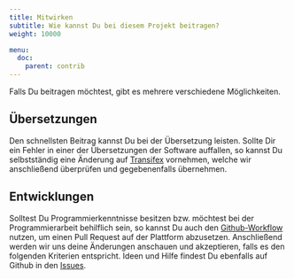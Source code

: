 ```yaml
---
title: Mitwirken
subtitle: Wie kannst Du bei diesem Projekt beitragen?
weight: 10000

menu:
  doc:
    parent: contrib
---
```


Falls Du beitragen möchtest, gibt es mehrere verschiedene Möglichkeiten.

## Übersetzungen

Den schnellsten Beitrag kannst Du bei der Übersetzung leisten. Sollte Dir ein Fehler in einer der Übersetzungen der Software auffallen, so kannst Du selbstständig eine Änderung auf [Transifex](https://www.transifex.com/university-of-munster/sciebo-rds/) vornehmen, welche wir anschließend überprüfen und gegebenenfalls übernehmen.

## Entwicklungen

Solltest Du Programmierkenntnisse besitzen bzw. möchtest bei der Programmierarbeit behilflich sein, so kannst Du auch den [Github-Workflow](https://help.github.com/en/github/collaborating-with-issues-and-pull-requests/about-pull-requests) nutzen, um einen Pull Request auf der Plattform abzusetzen. Anschließend werden wir uns deine Änderungen anschauen und akzeptieren, falls es den folgenden Kriterien entspricht. Ideen und Hilfe findest Du ebenfalls auf Github in den [Issues](https://github.com/Sciebo-RDS/Sciebo-RDS/issues).
